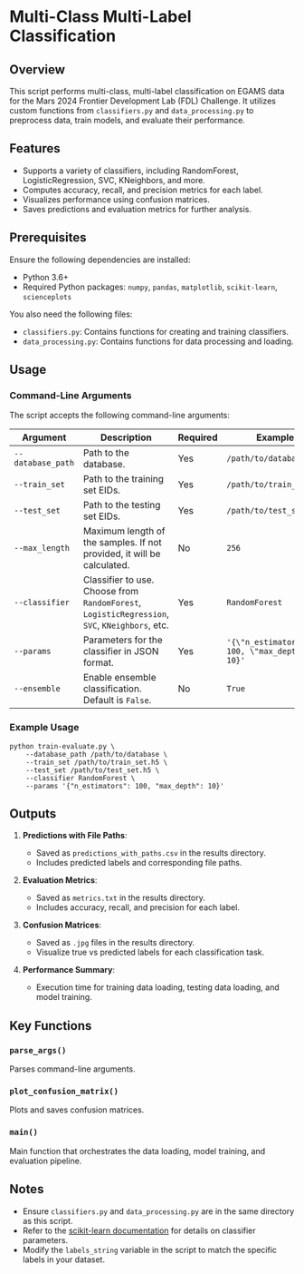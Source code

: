# Multi-Class Multi-Label Classification

## Overview
This script performs multi-class, multi-label classification on EGAMS data for the Mars 2024 Frontier Development Lab (FDL) Challenge. It utilizes custom functions from `classifiers.py` and `data_processing.py` to preprocess data, train models, and evaluate their performance.

## Features
- Supports a variety of classifiers, including RandomForest, LogisticRegression, SVC, KNeighbors, and more.
- Computes accuracy, recall, and precision metrics for each label.
- Visualizes performance using confusion matrices.
- Saves predictions and evaluation metrics for further analysis.

## Prerequisites
Ensure the following dependencies are installed:
- Python 3.6+
- Required Python packages: `numpy`, `pandas`, `matplotlib`, `scikit-learn`, `scienceplots`

You also need the following files:
- `classifiers.py`: Contains functions for creating and training classifiers.
- `data_processing.py`: Contains functions for data processing and loading.

## Usage

### Command-Line Arguments
The script accepts the following command-line arguments:

| Argument          | Description                                                                                       | Required | Example                                                                                             |
|------------------ |---------------------------------------------------------------------------------------------------|----------|-----------------------------------------------------------------------------------------------------|
| `--database_path` | Path to the database.                                                                             | Yes      | `/path/to/database`                                                                                 |
| `--train_set`     | Path to the training set EIDs.                                                                    | Yes      | `/path/to/train_set.h5`                                                                             |
| `--test_set`      | Path to the testing set EIDs.                                                                     | Yes      | `/path/to/test_set.h5`                                                                              |
| `--max_length`    | Maximum length of the samples. If not provided, it will be calculated.                           | No       | `256`                                                                                               |
| `--classifier`    | Classifier to use. Choose from `RandomForest`, `LogisticRegression`, `SVC`, `KNeighbors`, etc.    | Yes      | `RandomForest`                                                                                      |
| `--params`        | Parameters for the classifier in JSON format.                                                    | Yes      | `'{\"n_estimators\": 100, \"max_depth\": 10}'`                                                       |
| `--ensemble`      | Enable ensemble classification. Default is `False`.                                              | No       | `True`                                                                                              |

### Example Usage
```
python train-evaluate.py \
    --database_path /path/to/database \
    --train_set /path/to/train_set.h5 \
    --test_set /path/to/test_set.h5 \
    --classifier RandomForest \
    --params '{"n_estimators": 100, "max_depth": 10}'
```

## Outputs
1. **Predictions with File Paths**:
   - Saved as `predictions_with_paths.csv` in the results directory.
   - Includes predicted labels and corresponding file paths.

2. **Evaluation Metrics**:
   - Saved as `metrics.txt` in the results directory.
   - Includes accuracy, recall, and precision for each label.

3. **Confusion Matrices**:
   - Saved as `.jpg` files in the results directory.
   - Visualize true vs predicted labels for each classification task.

4. **Performance Summary**:
   - Execution time for training data loading, testing data loading, and model training.

## Key Functions
### `parse_args()`
Parses command-line arguments.

### `plot_confusion_matrix()`
Plots and saves confusion matrices.

### `main()`
Main function that orchestrates the data loading, model training, and evaluation pipeline.

## Notes
- Ensure `classifiers.py` and `data_processing.py` are in the same directory as this script.
- Refer to the [scikit-learn documentation](https://scikit-learn.org/stable/documentation.html) for details on classifier parameters.
- Modify the `labels_string` variable in the script to match the specific labels in your dataset.

